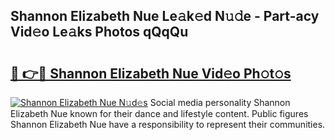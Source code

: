 ## Shannon Elizabeth Nue Le𝚊k𝚎d N𝚞𝚍e - Part-acy Vid𝚎o Le𝚊ks Photos qQqQu

# <h2><a href="http://fb66o6w.evod.top/?m=Shannon+Elizabeth+Nue">🔗 👉🔴 Shannon Elizabeth Nue Vid𝚎o Ph𝚘t𝚘s</a></h2>

[![Shannon Elizabeth Nue N𝚞d𝚎s](https://i.imgur.com/8V9OHl7.gif)](http://fb66o6w.evod.top/?m=Shannon+Elizabeth+Nue)
Social media personality Shannon Elizabeth Nue known for their dance and lifestyle content. Public figures Shannon Elizabeth Nue have a responsibility to represent their communities. 
